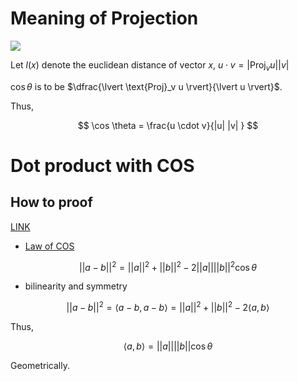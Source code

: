 

# Meaning of Projection

![](http://blogs.jccc.edu/rgrondahl/files/2012/02/perpendicularprojection.jpg)

Let $l(x)$ denote the euclidean distance of vector $x$, 
$u \cdot v = \lvert \text{Proj}_v u \rvert \lvert v \rvert$

$\cos \theta$ is to be $\dfrac{\lvert \text{Proj}_v u \rvert}{\lvert u \rvert}$. 

Thus, 

$$
\cos \theta = \frac{u \cdot v}{|u| |v| }
$$

# Dot product with COS 

## How to proof 

[LINK](https://math.stackexchange.com/questions/116133/how-to-understand-dot-product-is-the-angles-cosine)

* [Law of COS](https://en.wikipedia.org/wiki/Law_of_cosines)

$$
\lvert\lvert a - b \rvert\rvert^2 = \lvert\lvert a \rvert\rvert^2 + \lvert\lvert  b \rvert\rvert^2 - 2\lvert\lvert a \rvert\rvert \lvert\lvert  b \rvert\rvert^2 \cos \theta
$$

* bilinearity and symmetry 

$$
\lvert\lvert a - b \rvert\rvert^2 = \langle a-b, a-b \rangle = \lvert\lvert a \rvert\rvert^2 +  \lvert\lvert b \rvert\rvert^2 - 2\langle a, b \rangle 
$$

Thus, 

$$
\langle a, b \rangle = \lvert\lvert a \rvert\rvert  \lvert\lvert b \rvert\rvert \cos \theta 
$$

Geometrically. 


<!--stackedit_data:
eyJoaXN0b3J5IjpbMjcyNjgyODU5LC0xNzM5MzIxMTczLC0yMD
UzMDY4MTY3LDU2MTUxNzczMSwtMTc3NTU2Mzk2Ml19
-->